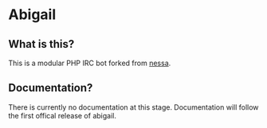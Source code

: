 Abigail
=======

What is this?
-------------
This is a modular PHP IRC bot forked from [nessa](http://github.com/gluxon/nessa).

Documentation?
--------------
There is currently no documentation at this stage. Documentation will follow the first offical release of abigail.
